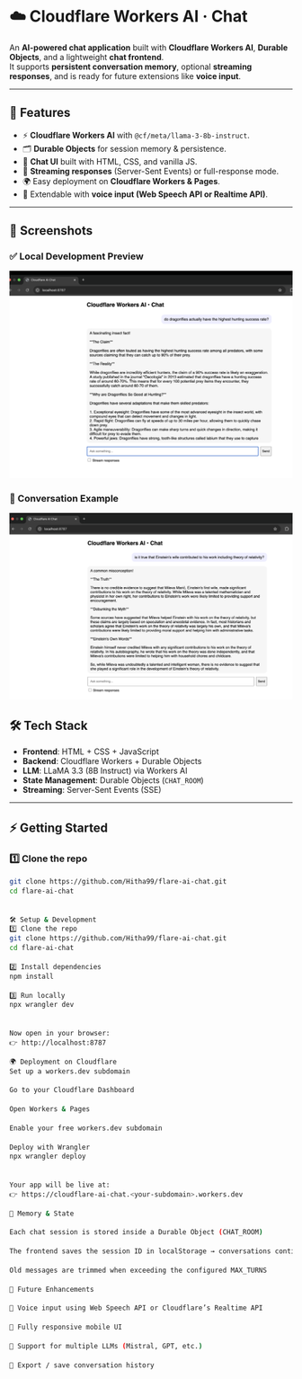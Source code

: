 # ☁️ Cloudflare Workers AI · Chat

An **AI-powered chat application** built with **Cloudflare Workers AI**, **Durable Objects**, and a lightweight **chat frontend**.  
It supports **persistent conversation memory**, optional **streaming responses**, and is ready for future extensions like **voice input**.  

---

## 🚀 Features
- ⚡ **Cloudflare Workers AI** with `@cf/meta/llama-3-8b-instruct`.
- 🗂️ **Durable Objects** for session memory & persistence.
- 💬 **Chat UI** built with HTML, CSS, and vanilla JS.
- 🔄 **Streaming responses** (Server-Sent Events) or full-response mode.
- 🌍 Easy deployment on **Cloudflare Workers & Pages**.
- 🎤 Extendable with **voice input (Web Speech API or Realtime API)**.

---

## 📸 Screenshots

### ✅ Local Development Preview
![Cloudflare Workers AI Screenshot](./Cloudfare%20Workers%20AI.png)

### 💬 Conversation Example
![Cloudflare Workers AI Chat Screenshot](./Cloudfare%20Workers%20Ai%20Chat.png)


## 🛠️ Tech Stack
- **Frontend**: HTML + CSS + JavaScript
- **Backend**: Cloudflare Workers + Durable Objects
- **LLM**: LLaMA 3.3 (8B Instruct) via Workers AI
- **State Management**: Durable Objects (`CHAT_ROOM`)
- **Streaming**: Server-Sent Events (SSE)

---

## ⚡ Getting Started

### 1️⃣ Clone the repo
```bash
git clone https://github.com/Hitha99/flare-ai-chat.git
cd flare-ai-chat


🛠️ Setup & Development
1️⃣ Clone the repo
git clone https://github.com/Hitha99/flare-ai-chat.git
cd flare-ai-chat

2️⃣ Install dependencies
npm install

3️⃣ Run locally
npx wrangler dev


Now open in your browser:
👉 http://localhost:8787

🌍 Deployment on Cloudflare
Set up a workers.dev subdomain

Go to your Cloudflare Dashboard

Open Workers & Pages

Enable your free workers.dev subdomain

Deploy with Wrangler
npx wrangler deploy


Your app will be live at:
👉 https://cloudflare-ai-chat.<your-subdomain>.workers.dev

🧠 Memory & State

Each chat session is stored inside a Durable Object (CHAT_ROOM)

The frontend saves the session ID in localStorage → conversations continue seamlessly

Old messages are trimmed when exceeding the configured MAX_TURNS

🔮 Future Enhancements

🎤 Voice input using Web Speech API or Cloudflare’s Realtime API

📱 Fully responsive mobile UI

🔀 Support for multiple LLMs (Mistral, GPT, etc.)

💾 Export / save conversation history
